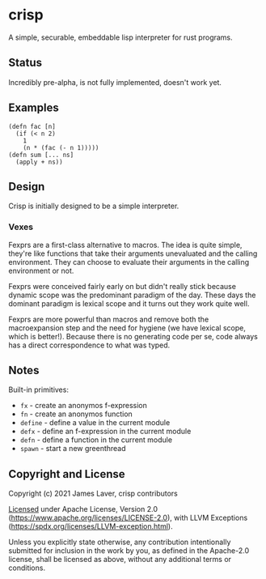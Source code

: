 # crisp

A simple, securable, embeddable lisp interpreter for rust programs.

## Status

Incredibly pre-alpha, is not fully implemented, doesn't work yet.

## Examples

```crisp
(defn fac [n]
  (if (< n 2)
    1
    (n * (fac (- n 1)))))
(defn sum [... ns]
  (apply + ns))
```

## Design

Crisp is initially designed to be a simple interpreter.

### Vexes

Fexprs are a first-class alternative to macros. The idea is quite
simple, they're like functions that take their arguments unevaluated
and the calling environment. They can choose to evaluate their
arguments in the calling environment or not.

Fexprs were conceived fairly early on but didn't really stick because
dynamic scope was the predominant paradigm of the day. These days the
dominant paradigm is lexical scope and it turns out they work quite
well.

Fexprs are more powerful than macros and remove both the
macroexpansion step and the need for hygiene (we have lexical scope,
which is better!). Because there is no generating code per se, code
always has a direct correspondence to what was typed.

## Notes

Built-in primitives:

* `fx` - create an anonymos f-expression
* `fn` - create an anonymos function
* `define` - define a value in the current module
* `defx` - define an f-expression in the current module
* `defn` - define a function in the current module
* `spawn` - start a new greenthread

## Copyright and License

Copyright (c) 2021 James Laver, crisp contributors

[Licensed](LICENSE) under Apache License, Version 2.0 (https://www.apache.org/licenses/LICENSE-2.0),
with LLVM Exceptions (https://spdx.org/licenses/LLVM-exception.html).

Unless you explicitly state otherwise, any contribution intentionally submitted
for inclusion in the work by you, as defined in the Apache-2.0 license, shall be
licensed as above, without any additional terms or conditions.

